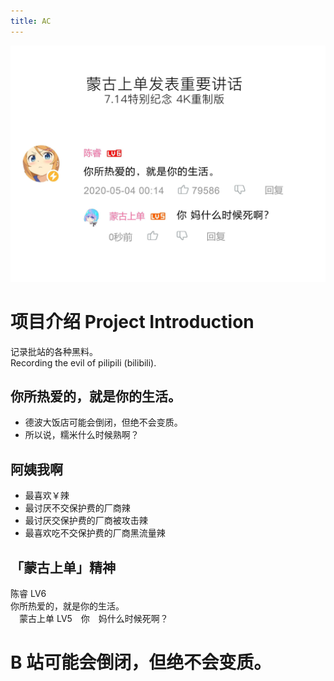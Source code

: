 ```yaml
---
title: AC
---
```


![](https://raw.githubusercontent.com/bxx-114514/evil-of-bilibili/refs/heads/main/Images/head.jpg)

# 项目介绍 Project Introduction
记录批站的各种黑料。\
Recording the evil of pilipili (bilibili).

## 你所热爱的，就是你的生活。
* 德波大饭店可能会倒闭，但绝不会变质。
* 所以说，糯米什么时候熟啊？

## 阿姨我啊
* 最喜欢￥辣
* 最讨厌不交保护费的厂商辣
* 最讨厌交保护费的厂商被攻击辣
* 最喜欢吃不交保护费的厂商黑流量辣

## 「蒙古上单」精神
陈睿 LV6  
你所热爱的，就是你的生活。  
　蒙古上单 LV5　你　妈什么时候死啊？

# B 站可能会倒闭，但绝不会变质。

